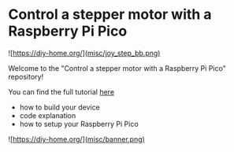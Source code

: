 # Control a stepper motor with a Raspberry Pi Pico

![https://diy-home.org/](misc/joy_step_bb.png)

Welcome to the "Control a stepper motor with a Raspberry Pi Pico" 
repository!

You can find the full tutorial [here](https://diy-home.org/2023/02/09/control-a-stepper-motor-with-a-raspberry-pi-pico/)
- how to build your device
- code explanation
- how to setup your Raspberry Pi Pico

![https://diy-home.org/](misc/banner.png)